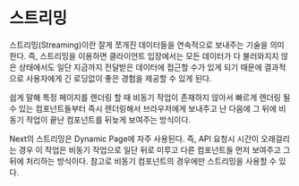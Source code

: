 # 스트리밍

스트리밍(Streaming)이란 잘게 쪼개진 데이터들을 연속적으로 보내주는 기술을 의미한다. 즉, 스트리밍을 이용하면 클라이언트 입장에서는 모든 데이터가 다 불러와지지 않은 상태에서도 일단 지금까지 전달받은 데이터에 접근할 수가 있게 되기 때문에 결과적으로 사용자에게 긴 로딩없이 좋은 경험을 제공할 수 있게 된다.

쉽게 말해 특정 페이지를 렌더링 할 때 비동기 작업이 존재하지 않아서 빠르게 렌더링 될 수 있는 컴포넌트들부터 즉시 렌더링해서 브라우저에게 보내주고 난 다음에 그 뒤에 비동기 작업이 끝난 컴포넌트를 뒤늦게 보여주는 방식이다.

Next의 스트리밍은 Dynamic Page에 자주 사용된다. 즉, API 요청시 시간이 오래걸리는 경우 이 작업은 비동기 작업으로 일단 뒤로 미루고 다른 컴포넌트들 먼저 보여주고 그 뒤에 처리하는 방식이다. 참고로 비동기 컴포넌트의 경우에만 스트리밍을 사용할 수 있다.
